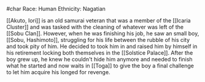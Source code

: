 #char
Race: Human
Ethnicity: Nagatian

[[Akuto, Iori]] is an old samurai veteran that was a member of the [[Icaria Cluster]] and was tasked with the cleaning of whatever was left of the [[Sobu Clan]]. However, when he was finishing his job, he saw an small boy, [[Sobu, Hashimoto]], struggling for his life between the rubble of his city and took pity of him. He decided to took him in and raised him by himself in his retirement locking both themselves in the [[Solstice Palace]]. After the boy grew up, he knew he couldn't hide him anymore and needed to finish what he started and now waits in [[Toga]] to give the boy a final challenge to let him acquire his longed for revenge.